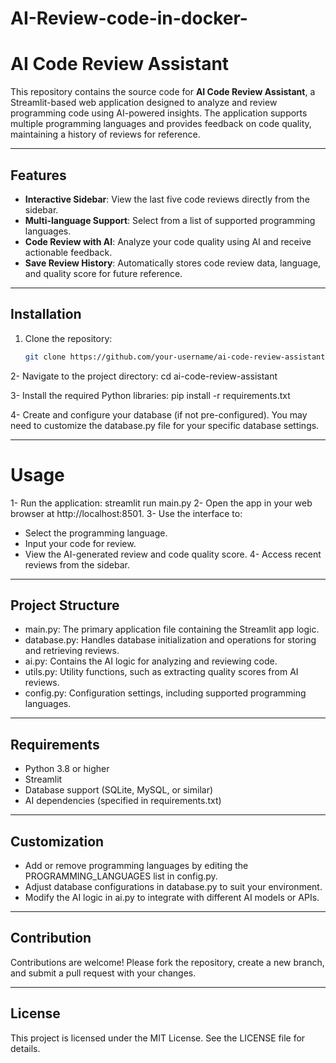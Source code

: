 # AI-Review-code-in-docker-

# AI Code Review Assistant

This repository contains the source code for **AI Code Review Assistant**, a Streamlit-based web application designed to analyze and review programming code using AI-powered insights. The application supports multiple programming languages and provides feedback on code quality, maintaining a history of reviews for reference.

---

## Features

- **Interactive Sidebar**: View the last five code reviews directly from the sidebar.
- **Multi-language Support**: Select from a list of supported programming languages.
- **Code Review with AI**: Analyze your code quality using AI and receive actionable feedback.
- **Save Review History**: Automatically stores code review data, language, and quality score for future reference.

---

## Installation

1. Clone the repository:

   ```bash
   git clone https://github.com/your-username/ai-code-review-assistant.git
2- Navigate to the project directory:
cd ai-code-review-assistant

3- Install the required Python libraries:
pip install -r requirements.txt

4- Create and configure your database (if not pre-configured). You may need to customize the database.py file for your specific database settings.

------------------------

# Usage

1- Run the application:
streamlit run main.py
2- Open the app in your web browser at http://localhost:8501.
3- Use the interface to:
  - Select the programming language.
  - Input your code for review.
  - View the AI-generated review and code quality score.
4- Access recent reviews from the sidebar.

-------

## Project Structure

- main.py: The primary application file containing the Streamlit app logic.
- database.py: Handles database initialization and operations for storing and retrieving reviews.
- ai.py: Contains the AI logic for analyzing and reviewing code.
- utils.py: Utility functions, such as extracting quality scores from AI reviews.
- config.py: Configuration settings, including supported programming languages.

_____

## Requirements

- Python 3.8 or higher
- Streamlit
- Database support (SQLite, MySQL, or similar)
- AI dependencies (specified in requirements.txt)

-------
## Customization

- Add or remove programming languages by editing the PROGRAMMING_LANGUAGES list in config.py.
- Adjust database configurations in database.py to suit your environment.
- Modify the AI logic in ai.py to integrate with different AI models or APIs.

--------
## Contribution

Contributions are welcome! Please fork the repository, create a new branch, and submit a pull request with your changes.


--------
## License

This project is licensed under the MIT License. See the LICENSE file for details.
